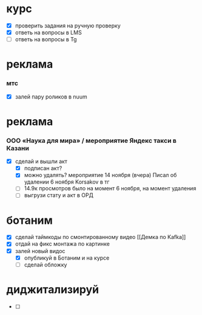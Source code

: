 # курс
- [x] проверить задания на ручную проверку
- [x] ответь на вопросы в LMS
- [ ] ответь на вопросы в Tg
# реклама
### мтс
- [x] залей пару роликов в nuum
# реклама
### ООО «Наука для мира» / мероприятие Яндекс такси в Казани
- [x] сделай и вышли акт
	- [x] подписан акт?
	- [x] можно удалять? мероприятие 14 ноября (вчера) Писал об удалении 6 ноября Korsakov в тг
	- [ ] 14.9к просмотров было на момент 6 ноября, на момент удаления
	- [ ] выгрузи стату и акт в ОРД

# ботаним
- [x] сделай таймкоды по смонтированному видео [[Демка по Kafka]]
- [x] отдай на фикс монтажа по картинке
- [x] залей новый видос
	- [x] опубликуй в Ботаним и на курсе
	- [ ] сделай обложку
# диджитализируй
- [ ] 